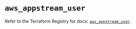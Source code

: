 # `aws_appstream_user`

Refer to the Terraform Registry for docs: [`aws_appstream_user`](https://registry.terraform.io/providers/hashicorp/aws/5.82.1/docs/resources/appstream_user).
